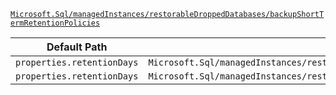 [`Microsoft.Sql/managedInstances/restorableDroppedDatabases/backupShortTermRetentionPolicies`](https://docs.microsoft.com/en-us/azure/templates/microsoft.sql/managedinstances/restorabledroppeddatabases/backupshorttermretentionpolicies)

| Default Path | Alias |
|---|---|
| `properties.retentionDays` | `Microsoft.Sql/managedInstances/restorableDroppedDatabases/backupShortTermRetentionPolicies/retentionDays` |
| `properties.retentionDays` | `Microsoft.Sql/managedInstances/restorableDroppedDatabases/backupShortTermRetentionPolicies/default.retentionDays` |

